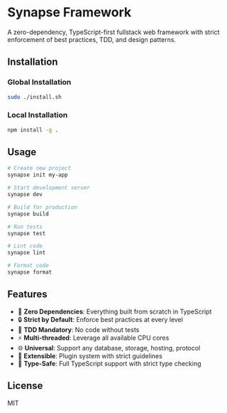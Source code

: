 # Synapse Framework

A zero-dependency, TypeScript-first fullstack web framework with strict enforcement of best practices, TDD, and design patterns.

## Installation

### Global Installation
```bash
sudo ./install.sh
```

### Local Installation
```bash
npm install -g .
```

## Usage

```bash
# Create new project
synapse init my-app

# Start development server
synapse dev

# Build for production
synapse build

# Run tests
synapse test

# Lint code
synapse lint

# Format code
synapse format
```

## Features

- 🚀 **Zero Dependencies**: Everything built from scratch in TypeScript
- 🔒 **Strict by Default**: Enforce best practices at every level
- 🧪 **TDD Mandatory**: No code without tests
- ⚡ **Multi-threaded**: Leverage all available CPU cores
- 🌐 **Universal**: Support any database, storage, hosting, protocol
- 🔌 **Extensible**: Plugin system with strict guidelines
- 🎯 **Type-Safe**: Full TypeScript support with strict type checking

## License

MIT
